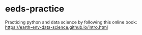 # eeds-practice

Practicing python and data science by following this online book: https://earth-env-data-science.github.io/intro.html